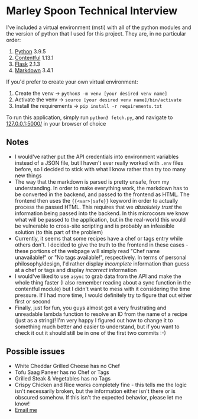 # Marley Spoon Technical Interview

I've included a virtual environment (msti) with all of the python modules and the version of python that I used for this project. They are, in no particular order:

1. [Python](https://www.python.org/downloads/release/python-395/) 3.9.5
2. [Contentful](https://pypi.org/project/contentful/) 1.13.1
3. [Flask](https://pypi.org/project/Flask/) 2.1.3
4. [Markdown](https://pypi.org/project/Markdown/) 3.4.1

If you'd prefer to create your own virtual environment:

1. Create the venv -> `python3 -m venv [your desired venv name]`
2. Activate the venv -> `source [your desired venv name]/bin/activate`
3. Install the requirements -> `pip install -r requirements.txt`

To run this application, simply run `python3 fetch.py`, and navigate to [127.0.0.1:5000/](http://127.0.0.1:5000/) in your browser of choice

## Notes

* I would've rather put the API credentials into environment variables instead of a JSON file, but I haven't ever really worked with `.env` files before, so I decided to stick with what I know rather than try too many new things
* The way that the markdown is parsed is pretty unsafe, from my understanding. In order to make everything work, the markdown has to be converted in the backend, and passed to the frontend as HTML. The frontend then uses the `{{<var>|safe}}` keyword in order to actually process the passed HTML. This requires that we _absolutely trust_ the information being passed into the backend. In this microcosm we know what will be passed to the application, but in the real-world this would be vulnerable to cross-site scripting and is probably an infeasible solution (to this part of the problem)
* Currently, it seems that some recipes have a chef or tags entry while others don't. I decided to give the truth to the frontend in these cases - these portions of the webpage will simply read "Chef name unavailable!" or "No tags available!", respectively. In terms of personal philosophy/design, I'd rather display _incomplete_ information than guess at a chef or tags and display _incorrect_ information
* I would've liked to use `async` to grab data from the API and make the whole thing faster (I also remember reading about a sync function in the contentful module) but I didn't want to mess with it considering the time pressure. If I had more time, I would definitely try to figure that out either first or second
* Finally, just for fun, you guys almost got a very frustrating and unreadable lambda function to resolve an ID from the name of a recipe (just as a string)! I'm very happy I figured out how to change it to something much better and easier to understand, but if you want to check it out it should still be in one of the first two commits :-)

## Possible issues

* White Cheddar Grilled Cheese has no Chef
* Tofu Saag Paneer has no Chef or Tags
* Grilled Steak & Vegetables has no Tags
* Crispy Chicken and Rice works completely fine - this tells me the logic isn't necessarily broken, but the information either isn't there or is obscured somehow. If this isn't the expected behavior, please let me know!
* [Email me](mailto:jordan.streete@gmail.com)
